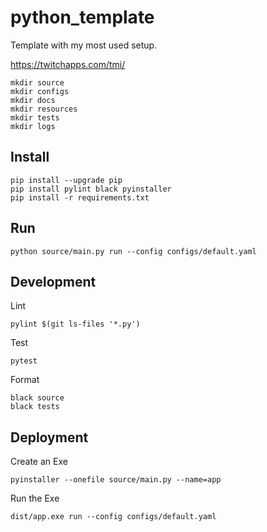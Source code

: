 # python_template
Template with my most used setup.


https://twitchapps.com/tmi/

```shell
mkdir source
mkdir configs
mkdir docs 
mkdir resources 
mkdir tests 
mkdir logs
```

## Install
````shell
pip install --upgrade pip
pip install pylint black pyinstaller
pip install -r requirements.txt
````

## Run
````shell
python source/main.py run --config configs/default.yaml
````

## Development
Lint
```shell
pylint $(git ls-files '*.py')
```
Test
````shell
pytest
````
Format 
````shell
black source 
black tests
````
## Deployment
Create an Exe
````shell
pyinstaller --onefile source/main.py --name=app
```` 
Run the Exe 
````shell
dist/app.exe run --config configs/default.yaml
````